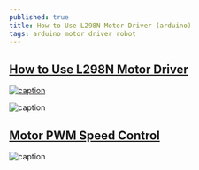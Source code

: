 ```yaml
---
published: true
title: How to Use L298N Motor Driver (arduino)
tags: arduino motor driver robot
---
```

## [How to Use L298N Motor Driver](https://www.teachmemicro.com/use-l298n-motor-driver/)

[![caption](https://img.youtube.com/vi/XXXvideo_idXXX/0.jpg)](https://www.youtube.com/watch?v=dyjo_ggEtVU)

![caption](https://www.teachmemicro.com/wp-content/uploads/2018/03/L298N-H-Bridge-Motor-Controller-Annotated.jpg)

## [Motor PWM Speed Control](https://lastminuteengineers.com/l298n-dc-stepper-driver-arduino-tutorial/)

![caption](https://lastminuteengineers.com/wp-content/uploads/2018/11/Wiring-L298N-Motor-Driver-Module-with-DC-TT-motors-and-Arduino-UNO.png)
